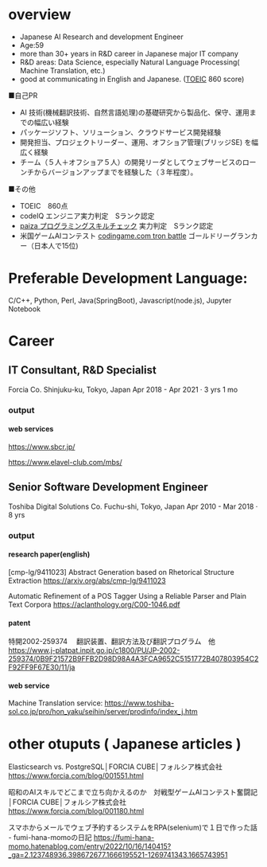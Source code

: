 
# overview
- Japanese AI Research and development Engineer
- Age:59
- more than 30+ years in R&D career in Japanese major IT company 
- R&D areas: Data Science, especially Natural Language Processing( Machine Translation, etc.) 
- good at communicating in English and Japanese. ([TOEIC](https://en.wikipedia.org/wiki/TOEIC) 860 score)


■自己PR

- AI 技術(機械翻訳技術、自然言語処理)の基礎研究から製品化、保守、運用までの幅広い経験
- パッケージソフト、ソリューション、クラウドサービス開発経験
- 開発担当、プロジェクトリーダー、運用、オフショア管理(ブリッジSE) を幅広く経験
- チーム（５人＋オフショア５人）の開発リーダとしてウェブサービスのローンチからバージョンアップまでを経験した（３年程度）。

■その他 
- TOEIC　860点
- codeIQ エンジニア実力判定　Sランク認定
- [paiza プログラミングスキルチェック](https://paiza.jp/challenges)  実力判定　Sランク認定
- 米国ゲームAIコンテスト [codingame.com  tron battle](https://www.codingame.com/multiplayer/bot-programming/line-racing) ゴールドリーグランカー（日本人で15位)



# Preferable Development Language: 

C/C++, Python, Perl, Java(SpringBoot), Javascript(node.js), Jupyter Notebook


# Career


## IT Consultant, R&D Specialist

Forcia Co.
Shinjuku-ku, Tokyo, Japan
Apr 2018 - Apr 2021 · 3 yrs 1 mo


### output

#### web services

https://www.sbcr.jp/

https://www.elavel-club.com/mbs/


## Senior Software Development Engineer

Toshiba Digital Solutions Co.
Fuchu-shi, Tokyo, Japan
Apr 2010 - Mar 2018 · 8 yrs

### output 

#### research paper(english)

[cmp-lg/9411023] Abstract Generation based on Rhetorical Structure Extraction https://arxiv.org/abs/cmp-lg/9411023

Automatic Refinement of a POS Tagger Using a Reliable Parser and Plain Text Corpora https://aclanthology.org/C00-1046.pdf

#### patent

特開2002-259374　 翻訳装置、翻訳方法及び翻訳プログラム　他
https://www.j-platpat.inpit.go.jp/c1800/PU/JP-2002-259374/0B9F21572B9FFB2D98D98A4A3FCA9652C5151772B407803954C2F92FF9F67E30/11/ja


#### web service

Machine Translation service: https://www.toshiba-sol.co.jp/pro/hon_yaku/seihin/server/prodinfo/index_j.htm




# other otuputs ( Japanese articles ) 

Elasticsearch vs. PostgreSQL│FORCIA CUBE│フォルシア株式会社 https://www.forcia.com/blog/001551.html

昭和のAIスキルでどこまで立ち向かえるのか　対戦型ゲームAIコンテスト奮闘記│FORCIA CUBE│フォルシア株式会社 https://www.forcia.com/blog/001180.html

スマホからメールでウェブ予約するシステムをRPA(selenium)で１日で作った話 - fumi-hana-momoの日記 https://fumi-hana-momo.hatenablog.com/entry/2022/10/16/140415?_ga=2.123748936.398672677.1666195521-1269741343.1665743951




